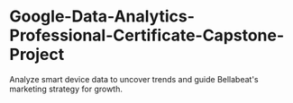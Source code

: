 # Google-Data-Analytics-Professional-Certificate-Capstone-Project
Analyze smart device data to uncover trends and guide Bellabeat's marketing strategy for growth.
